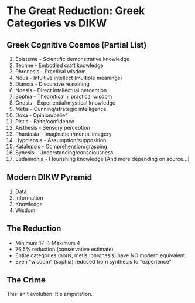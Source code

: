 # The Great Reduction: Greek Categories vs DIKW

## Greek Cognitive Cosmos (Partial List)
1. Episteme - Scientific demonstrative knowledge
2. Techne - Embodied craft knowledge
3. Phronesis - Practical wisdom
4. Nous - Intuitive intellect (multiple meanings)
5. Dianoia - Discursive reasoning
6. Noesis - Direct intellectual perception
7. Sophia - Theoretical + practical wisdom
8. Gnosis - Experiential/mystical knowledge
9. Metis - Cunning/strategic intelligence
10. Doxa - Opinion/belief
11. Pistis - Faith/confidence
12. Aisthesis - Sensory perception
13. Phantasia - Imagination/mental imagery
14. Hypolepsis - Assumption/supposition
15. Katalepsis - Comprehension/grasping
16. Synesis - Understanding/consciousness
17. Eudaimonia - Flourishing knowledge
[And more depending on source...]

## Modern DIKW Pyramid
1. Data
2. Information  
3. Knowledge
4. Wisdom

## The Reduction
- Minimum 17 → Maximum 4
- 76.5% reduction (conservative estimate)
- Entire categories (nous, metis, phronesis) have NO modern equivalent
- Even "wisdom" (sophia) reduced from synthesis to "experience"

## The Crime
This isn't evolution. It's amputation.